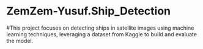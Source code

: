 # ZemZem-Yusuf.Ship_Detection
#This project focuses on detecting ships in satellite images using machine learning techniques, leveraging a dataset from Kaggle to build and evaluate the model.
